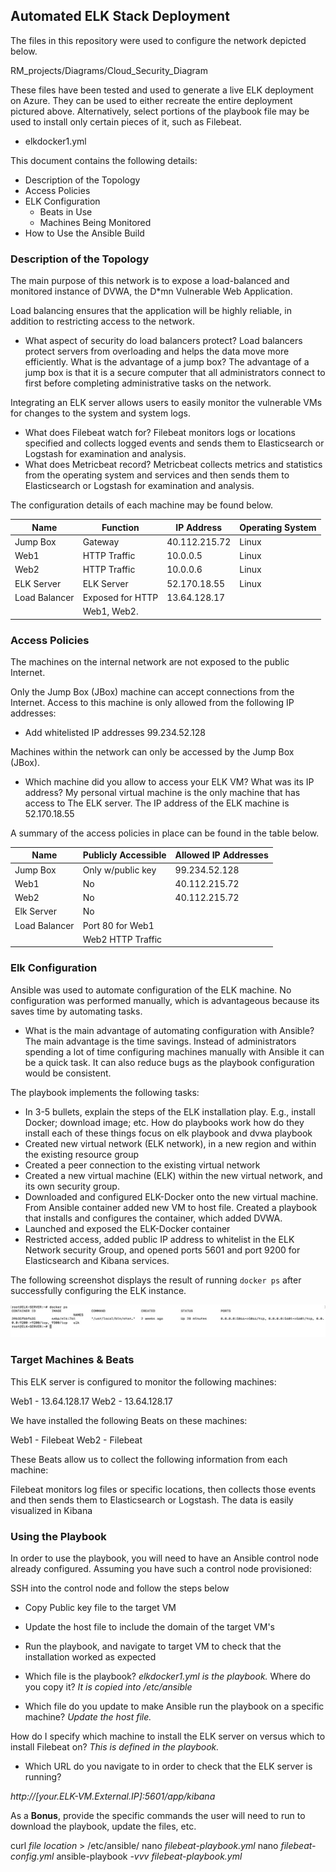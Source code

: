 ## Automated ELK Stack Deployment

The files in this repository were used to configure the network depicted below.

RM_projects/Diagrams/Cloud_Security_Diagram

These files have been tested and used to generate a live ELK deployment on Azure. They can be used to either recreate the entire deployment pictured above. Alternatively, select portions of the playbook file may be used to install only certain pieces of it, such as Filebeat.

  - elkdocker1.yml

This document contains the following details:
- Description of the Topology
- Access Policies
- ELK Configuration
  - Beats in Use
  - Machines Being Monitored
- How to Use the Ansible Build


### Description of the Topology

The main purpose of this network is to expose a load-balanced and monitored instance of DVWA, the D*mn Vulnerable Web Application.

Load balancing ensures that the application will be highly reliable, in addition to restricting access to the network.
- What aspect of security do load balancers protect? Load balancers protect servers from overloading and helps the data move more efficiently.  What is the advantage of a jump box? The advantage of a jump box is that it is a secure computer that all administrators connect to first before completing administrative tasks on the network.   

Integrating an ELK server allows users to easily monitor the vulnerable VMs for changes to the system and system logs.
- What does Filebeat watch for? Filebeat monitors logs or locations specified and collects logged events and sends them to Elasticsearch or Logstash for examination and analysis.   
- What does Metricbeat record? Metricbeat collects metrics and statistics from the operating system and services and then sends them to Elasticsearch or Logstash for examination and analysis. 

The configuration details of each machine may be found below.

| Name         | Function        | IP Address    | Operating System |
|--------------|-----------------|---------------|------------------|
| Jump Box     | Gateway         | 40.112.215.72 | Linux            |
| Web1         | HTTP Traffic    | 10.0.0.5      | Linux            |
| Web2         | HTTP Traffic    | 10.0.0.6      | Linux            |
| ELK Server   | ELK Server      | 52.170.18.55  | Linux            |
| Load Balancer| Exposed for HTTP| 13.64.128.17  |                  | 
|              | Web1, Web2.     |               |                  |
### Access Policies

The machines on the internal network are not exposed to the public Internet. 

Only the Jump Box (JBox) machine can accept connections from the Internet. Access to this machine is only allowed from the following IP addresses:
- Add whitelisted IP addresses  99.234.52.128

Machines within the network can only be accessed by the Jump Box (JBox).
- Which machine did you allow to access your ELK VM? What was its IP address? My personal virtual machine is the only machine that has access to The ELK server.  The IP address of the ELK machine is 52.170.18.55 

A summary of the access policies in place can be found in the table below.

| Name          | Publicly Accessible | Allowed IP Addresses |
|---------------|---------------------|----------------------|
| Jump Box      | Only w/public key   | 99.234.52.128        |
| Web1          | No                  | 40.112.215.72        |
| Web2          | No                  | 40.112.215.72        |
| Elk Server    | No                  |                      |
| Load Balancer | Port 80 for Web1    |                      | 
|               | Web2 HTTP Traffic   |                      |
### Elk Configuration

Ansible was used to automate configuration of the ELK machine. No configuration was performed manually, which is advantageous because its saves time by automating tasks.

- What is the main advantage of automating configuration with Ansible? The main advantage is the time savings.  Instead of administrators spending a lot of time configuring machines manually with Ansible it can be a quick task.  It can also reduce bugs as the playbook configuration would be consistent.   

The playbook implements the following tasks:
- In 3-5 bullets, explain the steps of the ELK installation play. E.g., install Docker; download image; etc. How do playbooks work how do they install each of these things focus on elk playbook and dvwa playbook
- Created new virtual network (ELK network), in a new region and within the existing resource group
- Created a peer connection to the existing virtual network 
- Created a new virtual machine (ELK) within the new virtual network, and its own security group.
- Downloaded and configured ELK-Docker onto the new virtual machine.  From Ansible container added new VM to host file.  Created a playbook that installs and configures the container, which added DVWA.
- Launched and exposed the ELK-Docker container
- Restricted access, added public IP address to whitelist in the ELK Network security Group, and opened ports 5601 and port 9200 for Elasticsearch and Kibana services. 
 

The following screenshot displays the result of running `docker ps` after successfully configuring the ELK instance.

![screenshot](https://github.com/richmartin1/RM_projects/blob/main/Image%202020-12-29%20at%202.55%20PM.jpeg)

### Target Machines & Beats
This ELK server is configured to monitor the following machines:

Web1 - 13.64.128.17
Web2 - 13.64.128.17

We have installed the following Beats on these machines:

Web1 - Filebeat
Web2 - Filebeat

These Beats allow us to collect the following information from each machine:

Filebeat monitors log files or specific locations, then collects those events and then sends them to Elasticsearch or Logstash.  The data is easily visualized in Kibana 

### Using the Playbook
In order to use the playbook, you will need to have an Ansible control node already configured. Assuming you have such a control node provisioned: 

SSH into the control node and follow the steps below
- Copy Public key file to the target VM
- Update the host file to include the domain of the target VM's
- Run the playbook, and navigate to target VM to check that the installation worked as expected


- Which file is the playbook? *elkdocker1.yml is the playbook.* Where do you copy it? *It is copied into /etc/ansible*
- Which file do you update to make Ansible run the playbook on a specific machine? *Update the host file.*

How do I specify which machine to install the ELK server on versus which to install Filebeat on? *This is defined in the playbook.*
- Which URL do you navigate to in order to check that the ELK server is running? 

*http://[your.ELK-VM.External.IP]:5601/app/kibana*

As a **Bonus**, provide the specific commands the user will need to run to download the playbook, update the files, etc.

curl *file location* > /etc/ansible/
nano *filebeat-playbook.yml*
nano *filebeat-config.yml*
ansible-playbook *-vvv filebeat-playbook.yml*
